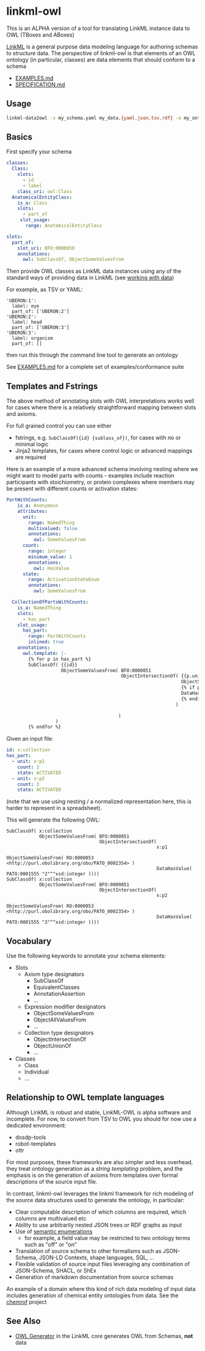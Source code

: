 # linkml-owl

This is an ALPHA version of a tool for translating LinkML instance data to OWL (TBoxes and ABoxes)

[LinkML](https://linkml/io/linkml) is a general purpose data modeling
language for authoring schemas to structure data. The perspective of
linkml-owl is that elements of an OWL ontology (in particular,
classes) are data elements that should conform to a schema

* [EXAMPLES.md](EXAMPLES.md)
* [SPECIFICATION.md](SPECIFICATION.md)

## Usage

```bash
linkml-data2owl -s my_schema.yaml my_data.{yaml,json,tsv,rdf} -o my_ontology.owl.ttl 
```

## Basics

First specify your schema

```yaml
classes:
  Class:
    slots:
      - id
      - label
    class_uri: owl:Class
  AnatomicalEntityClass:
    is_a: Class
    slots:
      - part_of
     slot_usage:
       range: AnatomicalEntityClass

slots:
  part_of:
    slot_uri: BFO:0000050
    annotations:
      owl: SubClassOf, ObjectSomeValuesFrom
```

Then provide OWL classes as LinkML data instances using any of the standard ways of providing data in LinkML (see [working with data](https://linkml.io/linkml/data/index.html))

For example, as TSV or YAML:

```
'UBERON:1':
  label: eye
  part_of: ['UBERON:2']
'UBERON:2':
  label: head
  part_of: ['UBERON:3']
'UBERON:3':
  label: organism
  part_of: []
```

then run this through the command line tool to generate an ontology

See [EXAMPLES.md](EXAMPLES.md) for a complete set of examples/conformance suite

## Templates and Fstrings

The above method of annotating slots with OWL interpretations works well for cases where there is a relatively straightforward mapping between slots and axioms.

For full grained control you can use either

 * fstrings, e.g. `SubClassOf({id} {sublass_of})`, for cases with no or minimal logic
 * Jinja2 templates, for cases where control logic or advanced mappings are required

Here is an example of a more advanced schema involving nesting where we might want to model parts with counts - examples include reaction participants with stoichiometry, or protein complexes where members may be present with different counts or activation states:

```yaml
PartWithCounts:
    is_a: Anonymous
    attributes:
      unit:
        range: NamedThing
        multivalued: false
        annotations:
          owl: SomeValuesFrom
      count:
        range: integer
        minimum_value: 1
        annotations:
          owl: HasValue
      state:
        range: ActivationStateEnum
        annotations:
          owl: SomeValuesFrom

  CollectionOfPartsWithCounts:
    is_a: NamedThing
    slots:
      - has_part
    slot_usage:
      has_part:
        range: PartWithCounts
        inlined: true
    annotations:
      owl.template: |-
        {% for p in has_part %}
        SubClassOf( {{id}}
                    ObjectSomeValuesFrom( BFO:0000051
                                          ObjectIntersectionOf( {{p.unit }}
                                                                ObjectSomeValuesFrom(RO:0000053 {{p.state.meaning}})
                                                                {% if p.count %}
                                                                DataHasValue(PATO:0001555 {{p.count}})
                                                                {% endif %}
                                                              )

                                         )
                  )
        {% endfor %}
```        

Given an input file:

```yaml
id: x:collection
has_part:
  - unit: x:p1
    count: 2
    state: ACTIVATED
  - unit: x:p2
    count: 3
    state: ACTIVATED
```

(note that we use using nesting / a normalized representation here, this is harder to represent in a spreadsheet).

This will generate the following OWL:

```owl
SubClassOf( x:collection
            ObjectSomeValuesFrom( BFO:0000051
                                  ObjectIntersectionOf(
                                                       x:p1
                                                       ObjectSomeValuesFrom( RO:0000053 <http://purl.obolibrary.org/obo/PATO_0002354> )
                                                       DataHasValue( PATO:0001555 "2"^^xsd:integer ))))
SubClassOf( x:collection
            ObjectSomeValuesFrom( BFO:0000051
                                  ObjectIntersectionOf(
                                                       x:p2
                                                       ObjectSomeValuesFrom( RO:0000053 <http://purl.obolibrary.org/obo/PATO_0002354> )
                                                       DataHasValue( PATO:0001555 "3"^^xsd:integer ))))
```

## Vocabulary

Use the following keywords to annotate your schema elements:

 * Slots
    - Axiom type designators
        - SubClassOf
        - EquivalentClasses
        - AnnotationAssertion
        - ...
    - Expression modifier designators
        - ObjectSomeValuesFrom
        - ObjectAllValuesFrom
        - ...
    - Collection type designators
        - ObjectIntersectionOf
        - ObjectUnionOf
        - ...
 * Classes
    - Class
    - Individual
    - ...
    

## Relationship to OWL template languages

Although LinkML is robust and stable, LinkML-OWL is alpha software and incomplete. For now, to convert from TSV to OWL you should for now use a dedicated environment:

 * dosdp-tools
 * robot-templates
 * ottr

For most purposes, these frameworks are also simpler and less
overhead, they treat ontology generation as a *string templating*
problem, and the emphasis is on the generation of axioms from
templates over formal descriptions of the source input file.

In contrast, linkml-owl leverages the linkml framework for rich
modeling of the source data structures used to generate the ontology,
in particular:

 * Clear computable description of which columns are required, which columns are multivalued etc
 * Ability to use arbitrarily nested JSON trees or RDF graphs as input
 * Use of [semantic enumerations](https://linkml.io/linkml/intro/tutorial06.html)
    - for example, a field value may be restricted to two ontology terms such as "off" or "on"
 * Translation of source schema to other formalisms such as JSON-Schema, JSON-LD Contexts, shape languages, SQL, ...
 * Flexible validation of source input files leveraging any combination of JSON-Schema, SHACL, or ShEx
 * Generation of markdown documentation from source schemas

An example of a domain where this kind of rich data modeling of input
data includes generation of chemical entity ontologies from data. See
the [chemrof](https://chemkg.github.io/chemrof/) project

## See Also

* [OWL Generator](https://linkml.io/linkml/generators/owl.html) in the LinkML core generates OWL from Schemas, **not** data
